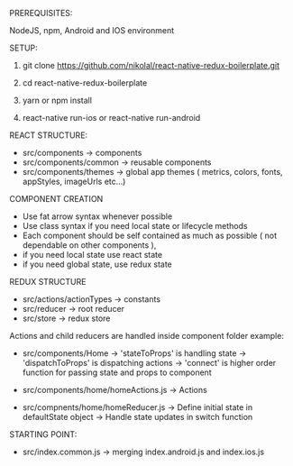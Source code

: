 PREREQUISITES:

NodeJS, npm, Android and IOS environment


SETUP:

1)  git clone https://github.com/nikolal/react-native-redux-boilerplate.git

2) cd react-native-redux-boilerplate

3) yarn      or      npm install

3)  react-native run-ios       or      react-native run-android


REACT STRUCTURE:

- src/components    -> components
- src/components/common     -> reusable components
- src/components/themes   -> global app themes ( metrics, colors, fonts, appStyles, imageUrls etc...)

COMPONENT CREATION
- Use fat arrow syntax whenever possible
- Use class syntax if you need local state or lifecycle methods
- Each component should be self contained as much as possible ( not dependable on other components ),
- if you need local state use react state
- if you need global state, use redux state


REDUX STRUCTURE

- src/actions/actionTypes   ->  constants
- src/reducer  ->   root reducer
- src/store ->  redux store

Actions and child reducers are handled inside component folder
example:

- src/components/Home
  -> 'stateToProps' is handling state
  -> 'dispatchToProps' is dispatching actions
  -> 'connect' is higher order function for passing state and props to component

- src/components/home/homeActions.js ->  Actions

- src/compnents/home/homeReducer.js
  ->  Define initial state in defaultState object
  ->  Handle state updates in switch function


STARTING POINT:

- src/index.common.js  ->  merging index.android.js and index.ios.js
